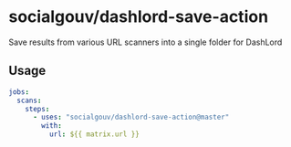# socialgouv/dashlord-save-action

Save results from various URL scanners into a single folder for DashLord

## Usage

```yaml
jobs:
  scans:
    steps:
      - uses: "socialgouv/dashlord-save-action@master"
        with:
          url: ${{ matrix.url }}
```
